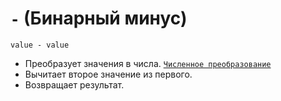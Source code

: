 # `-` (Бинарный минус)

`value - value`

- Преобразует значения в числа. [`Численное преобразование`](<../ТЕОРИЯ/Преобразование (численное).md>)
- Вычитает второе значение из первого.
- Возвращает результат.
